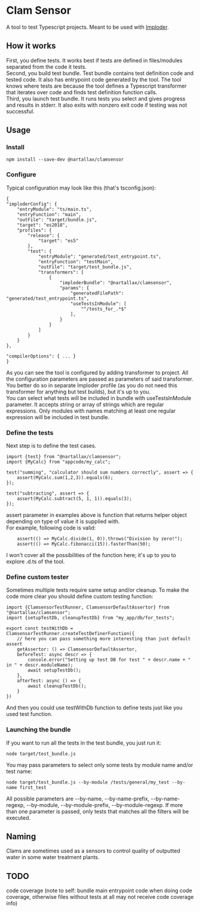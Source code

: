 # Clam Sensor

A tool to test Typescript projects. Meant to be used with [Imploder](https://github.com/nartallax/imploder "Imploder").

## How it works

First, you define tests. It works best if tests are defined in files/modules separated from the code it tests.  
Second, you build test bundle. Test bundle contains test definition code and tested code. It also has entrypoint code generated by the tool. The tool knows where tests are because the tool defines a Typescript transformer that iterates over code and finds test definition function calls.  
Third, you launch test bundle. It runs tests you select and gives progress and results in stderr. It also exits with nonzero exit code if testing was not successful.  

## Usage

### Install  

    npm install --save-dev @nartallax/clamsensor

### Configure

Typical configuration may look like this (that's tsconfig.json):

    {
    "imploderConfig": {
        "entryModule": "ts/main.ts",
        "entryFunction": "main",
        "outFile": "target/bundle.js",
        "target": "es2018",
        "profiles": {
            "release": {
                "target": "es5"
            },
            "test": {
                "entryModule": "generated/test_entrypoint.ts",
                "entryFunction": "testMain",
                "outFile": "target/test_bundle.js",
                "transformers": [
                    {
                        "imploderBundle": "@nartallax/clamsensor",
                        "params": { 
                            "generatedFilePath": "generated/test_entrypoint.ts",
                            "useTestsInModule": [
                                "^/tests_for_.*$"
                            ],
                        }
                    }
                ]
            }
        }
    },

    "compilerOptions": { ... }
    }

As you can see the tool is configured by adding transformer to project. All the configuration parameters are passed as parameters of said transformer.  
You better do so in separate Imploder profile (as you do not need this transformer for anything but test builds), but it's up to you.  
You can select what tests will be included in bundle with useTestsInModule parameter. It accepts string or array of strings which are regular expressions. Only modules with names matching at least one regular expression will be included in test bundle.  

### Define the tests

Next step is to define the test cases.

    import {test} from "@nartallax/clamsensor";
    import {MyCalc} from "appcode/my_calc";

    test("summing", "calculator should sum numbers correctly", assert => {
        assert(MyCalc.sum(1,2,3)).equals(6);
    });

    test("subtracting", assert => {
        assert(MyCalc.subtract(5, 1, 1)).equals(3);
    });

assert parameter in examples above is function that returns helper object depending on type of value it is supplied with.  
For example, following code is valid:

        assert(() => MyCalc.divide(1, 0)).throws("Division by zero!");
        assert(() => MyCalc.fibonacci(15)).fasterThan(50);

I won't cover all the possibilities of the function here; it's up to you to explore .d.ts of the tool.  

### Define custom tester

Sometimes multiple tests require same setup and/or cleanup. To make the code more clear you should define custom testing function:  

    import {ClamsensorTestRunner, ClamsensorDefaultAssertor} from "@nartallax/clamsensor";
    import {setupTestDb, cleanupTestDb} from "my_app/db/for_tests";

    export const testWithDb = ClamsensorTestRunner.createTestDefinerFunction({
        // here you can pass something more interesting than just default assert
        getAssertor: () => ClamsensorDefaultAssertor,
        beforeTest: async descr => {
            console.error("Setting up test DB for test " + descr.name + " in " + descr.moduleName);
            await setupTestDb();
        },
        afterTest: async () => {
            await cleanupTestDb();
        }
    })

And then you could use testWithDb function to define tests just like you used test function.  

### Launching the bundle

If you want to run all the tests in the test bundle, you just run it:

    node target/test_bundle.js

You may pass parameters to select only some tests by module name and/or test name:

    node target/test_bundle.js --by-module /tests/general/my_test --by-name first_test

All possible parameters are --by-name, --by-name-prefix, --by-name-regexp, --by-module, --by-module-prefix, --by-module-regexp. If more than one parameter is passed, only tests that matches all the filters will be executed.  

## Naming

Clams are sometimes used as a sensors to control quality of outputted water in some water treatment plants.  

## TODO  

code coverage (note to self: bundle main entrypoint code when doing code coverage, otherwise files without tests at all may not receive code coverage info)  
